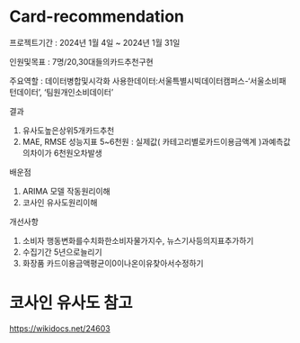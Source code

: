 # Card-recommendation


프로젝트기간 : 2024년 1월 4일 ~ 2024년 1월 31일

인원및목표 : 7명/20,30대들의카드추천구현

주요역할 : 데이터병합및시각화
사용한데이터:서울특별시빅데이터캠퍼스-‘서울소비패턴데이터’, ‘팀원개인소비데이터’

결과
1) 유사도높은상위5개카드추천
2) MAE, RMSE 성능지표 5~6천원
: 실제값( 카테고리별로카드이용금액계 )과예측값의차이가 6천원오차발생

배운점
1) ARIMA 모델 작동원리이해
2) 코사인 유사도원리이해

개선사항
1. 소비자 행동변화를수치화한소비자물가지수, 뉴스기사등의지표추가하기
2. 수집기간 5년으로늘리기
3. 화장품 카드이용금액평균이0이나온이유찾아서수정하기


# 코사인 유사도 참고
https://wikidocs.net/24603 
